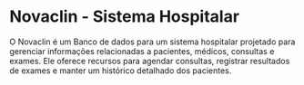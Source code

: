 
# Novaclin - Sistema Hospitalar

O Novaclin é um Banco de dados para um sistema hospitalar projetado para gerenciar informações relacionadas a pacientes, médicos, consultas e exames. Ele oferece recursos para agendar consultas, registrar resultados de exames e manter um histórico detalhado dos pacientes.


